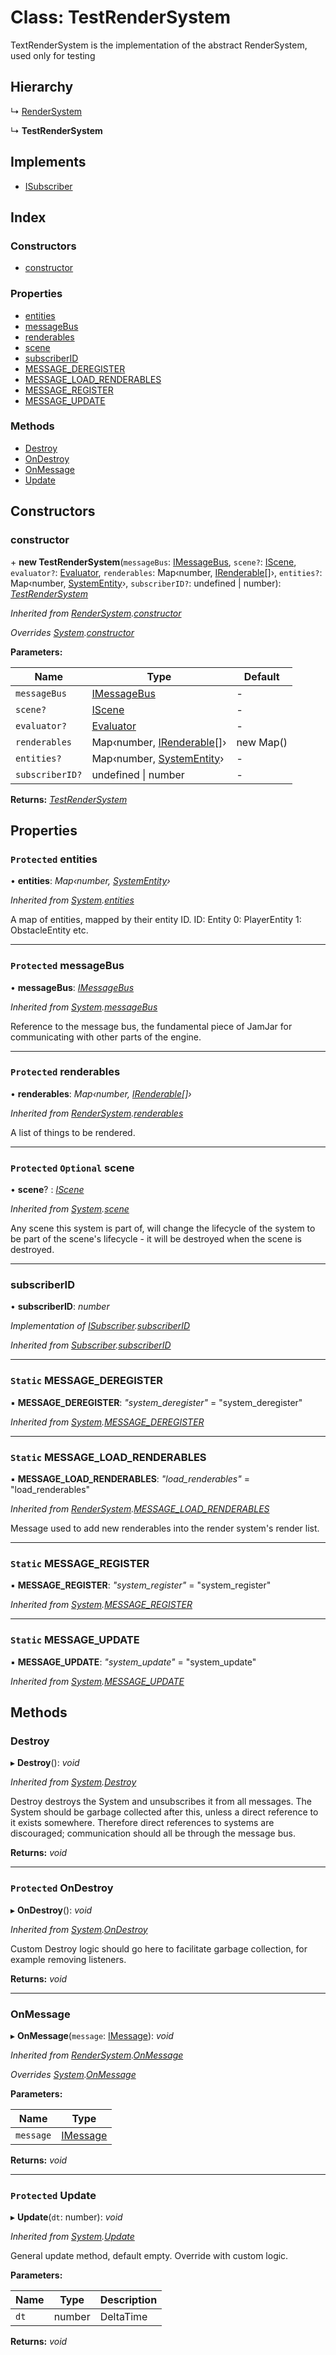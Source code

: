 
# Class: TestRenderSystem

TextRenderSystem is the implementation of the abstract RenderSystem, used
only for testing

## Hierarchy

  ↳ [RenderSystem](rendersystem.md)

  ↳ **TestRenderSystem**

## Implements

* [ISubscriber](../interfaces/isubscriber.md)

## Index

### Constructors

* [constructor](testrendersystem.md#constructor)

### Properties

* [entities](testrendersystem.md#protected-entities)
* [messageBus](testrendersystem.md#protected-messagebus)
* [renderables](testrendersystem.md#protected-renderables)
* [scene](testrendersystem.md#protected-optional-scene)
* [subscriberID](testrendersystem.md#subscriberid)
* [MESSAGE_DEREGISTER](testrendersystem.md#static-message_deregister)
* [MESSAGE_LOAD_RENDERABLES](testrendersystem.md#static-message_load_renderables)
* [MESSAGE_REGISTER](testrendersystem.md#static-message_register)
* [MESSAGE_UPDATE](testrendersystem.md#static-message_update)

### Methods

* [Destroy](testrendersystem.md#destroy)
* [OnDestroy](testrendersystem.md#protected-ondestroy)
* [OnMessage](testrendersystem.md#onmessage)
* [Update](testrendersystem.md#protected-update)

## Constructors

###  constructor

\+ **new TestRenderSystem**(`messageBus`: [IMessageBus](../interfaces/imessagebus.md), `scene?`: [IScene](../interfaces/iscene.md), `evaluator?`: [Evaluator](../README.md#evaluator), `renderables`: Map‹number, [IRenderable](../interfaces/irenderable.md)[]›, `entities?`: Map‹number, [SystemEntity](systementity.md)›, `subscriberID?`: undefined | number): *[TestRenderSystem](testrendersystem.md)*

*Inherited from [RenderSystem](rendersystem.md).[constructor](rendersystem.md#constructor)*

*Overrides [System](system.md).[constructor](system.md#constructor)*

**Parameters:**

Name | Type | Default |
------ | ------ | ------ |
`messageBus` | [IMessageBus](../interfaces/imessagebus.md) | - |
`scene?` | [IScene](../interfaces/iscene.md) | - |
`evaluator?` | [Evaluator](../README.md#evaluator) | - |
`renderables` | Map‹number, [IRenderable](../interfaces/irenderable.md)[]› | new Map() |
`entities?` | Map‹number, [SystemEntity](systementity.md)› | - |
`subscriberID?` | undefined &#124; number | - |

**Returns:** *[TestRenderSystem](testrendersystem.md)*

## Properties

### `Protected` entities

• **entities**: *Map‹number, [SystemEntity](systementity.md)›*

*Inherited from [System](system.md).[entities](system.md#protected-entities)*

A map of entities, mapped by their entity ID.
ID: Entity
0: PlayerEntity
1: ObstacleEntity
etc.

___

### `Protected` messageBus

• **messageBus**: *[IMessageBus](../interfaces/imessagebus.md)*

*Inherited from [System](system.md).[messageBus](system.md#protected-messagebus)*

Reference to the message bus, the fundamental piece of JamJar
for communicating with other parts of the engine.

___

### `Protected` renderables

• **renderables**: *Map‹number, [IRenderable](../interfaces/irenderable.md)[]›*

*Inherited from [RenderSystem](rendersystem.md).[renderables](rendersystem.md#protected-renderables)*

A list of things to be rendered.

___

### `Protected` `Optional` scene

• **scene**? : *[IScene](../interfaces/iscene.md)*

*Inherited from [System](system.md).[scene](system.md#protected-optional-scene)*

Any scene this system is part of, will change the lifecycle of the
system to be part of the scene's lifecycle - it will be destroyed
when the scene is destroyed.

___

###  subscriberID

• **subscriberID**: *number*

*Implementation of [ISubscriber](../interfaces/isubscriber.md).[subscriberID](../interfaces/isubscriber.md#subscriberid)*

*Inherited from [Subscriber](subscriber.md).[subscriberID](subscriber.md#subscriberid)*

___

### `Static` MESSAGE_DEREGISTER

▪ **MESSAGE_DEREGISTER**: *"system_deregister"* = "system_deregister"

*Inherited from [System](system.md).[MESSAGE_DEREGISTER](system.md#static-message_deregister)*

___

### `Static` MESSAGE_LOAD_RENDERABLES

▪ **MESSAGE_LOAD_RENDERABLES**: *"load_renderables"* = "load_renderables"

*Inherited from [RenderSystem](rendersystem.md).[MESSAGE_LOAD_RENDERABLES](rendersystem.md#static-message_load_renderables)*

Message used to add new renderables into the render system's render list.

___

### `Static` MESSAGE_REGISTER

▪ **MESSAGE_REGISTER**: *"system_register"* = "system_register"

*Inherited from [System](system.md).[MESSAGE_REGISTER](system.md#static-message_register)*

___

### `Static` MESSAGE_UPDATE

▪ **MESSAGE_UPDATE**: *"system_update"* = "system_update"

*Inherited from [System](system.md).[MESSAGE_UPDATE](system.md#static-message_update)*

## Methods

###  Destroy

▸ **Destroy**(): *void*

*Inherited from [System](system.md).[Destroy](system.md#destroy)*

Destroy destroys the System and unsubscribes it from all messages.
The System should be garbage collected after this, unless a direct
reference to it exists somewhere. Therefore direct references to
systems are discouraged; communication should all be through the
message bus.

**Returns:** *void*

___

### `Protected` OnDestroy

▸ **OnDestroy**(): *void*

*Inherited from [System](system.md).[OnDestroy](system.md#protected-ondestroy)*

Custom Destroy logic should go here to facilitate garbage collection, for example
removing listeners.

**Returns:** *void*

___

###  OnMessage

▸ **OnMessage**(`message`: [IMessage](../interfaces/imessage.md)): *void*

*Inherited from [RenderSystem](rendersystem.md).[OnMessage](rendersystem.md#onmessage)*

*Overrides [System](system.md).[OnMessage](system.md#onmessage)*

**Parameters:**

Name | Type |
------ | ------ |
`message` | [IMessage](../interfaces/imessage.md) |

**Returns:** *void*

___

### `Protected` Update

▸ **Update**(`dt`: number): *void*

*Inherited from [System](system.md).[Update](system.md#protected-update)*

General update method, default empty. Override with custom logic.

**Parameters:**

Name | Type | Description |
------ | ------ | ------ |
`dt` | number | DeltaTime  |

**Returns:** *void*
